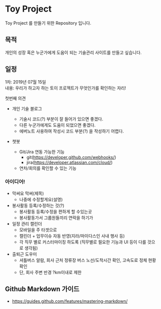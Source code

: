 # Toy Project
Toy Project 를 만들기 위한 Repository 입니다.

## 목적
개인의 성장 혹은 누군가에게 도움이 되는 기술관리 사이트를 만들고 싶습니다.

## 일정
1차: 2019년 07월 15일 <br>
내용: 우리가 하고자 하는 토이 프로젝트가 무엇인가를 확인하는 자리!

첫번째 의견
- 개인 기술 블로그
  - 기술시 코드(?) 부분이 잘 들어가 있으면 좋겠다.
  - 다른 누군가에게도 도움이 되었으면 좋겠다.
  - 에버노트 사용하여 작성시 코드 부분(?) 을 작성하기 어렵다.
  
- 챗봇
  - Git/Jira 연동 가능한 기능
    - git(https://developer.github.com/webhooks/)
    - jira(https://developer.atlassian.com/cloud/)
  - 연차/회의를 확인할 수 있는 기능

### 아이디어!
- 막써요 막써(제목)
  - 나중에 수정할게요(설명)
- 봉사활동 등록/수정하는 것(?)
  - 봉사활동 등록/수정을 편하게 할 수있는곳
  - 봉사활동가서 그룹원들끼리 연락을 하기가 
- 일정 관리 캘린더 
  - 모바일을 주 타겟으로 
  - 캘린더 + 업무이슈 자동 반영(지라/마이다스인 사내 행사 등) 
  - 각 직무 별로 커스터마이징 하도록 (직무별로 필요한 기능과 UI 등이 다를 것으로 생각됨) 
- 출퇴근 도우미
  - 셔틀버스 알람, 회사 근처 정류장 버스 노선/도착시간 확인, 고속도로 정체 현황 확인
  - 단, 회사 주변 반경 ?km이내로 제한

## Github Markdown 가이드
- https://guides.github.com/features/mastering-markdown/

